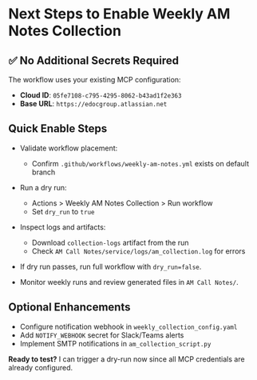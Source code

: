 # Next Steps to Enable Weekly AM Notes Collection

## ✅ No Additional Secrets Required
The workflow uses your existing MCP configuration:
- **Cloud ID**: `05fe7108-c795-4295-8062-b43ad1f2e363` 
- **Base URL**: `https://edocgroup.atlassian.net`

## Quick Enable Steps
- Validate workflow placement:
  - Confirm `.github/workflows/weekly-am-notes.yml` exists on default branch

- Run a dry run:
  - Actions > Weekly AM Notes Collection > Run workflow
  - Set `dry_run` to `true`

- Inspect logs and artifacts:
  - Download `collection-logs` artifact from the run
  - Check `AM Call Notes/service/logs/am_collection.log` for errors

- If dry run passes, run full workflow with `dry_run=false`.

- Monitor weekly runs and review generated files in `AM Call Notes/`.

## Optional Enhancements
- Configure notification webhook in `weekly_collection_config.yaml` 
- Add `NOTIFY_WEBHOOK` secret for Slack/Teams alerts
- Implement SMTP notifications in `am_collection_script.py`

**Ready to test?** I can trigger a dry-run now since all MCP credentials are already configured.
